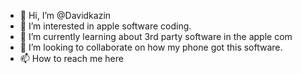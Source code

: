 - 👋 Hi, I’m @Davidkazin
- 👀 I’m interested in apple software coding. 
- 🌱 I’m currently learning about 3rd party software in the apple com
- 💞️ I’m looking to collaborate on how my phone got this software. 
- 📫 How to reach me here 

<!---
Davidkazin/Davidkazin is a ✨ special ✨ repository because its `README.md` (this file) appears on your GitHub profile.
You can click the Preview link to take a look at your changes.
--->
